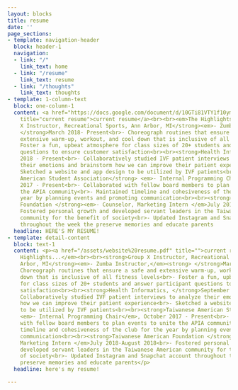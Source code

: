 ```yaml
---
layout: blocks
title: resume
date: ''
page_sections:
- template: navigation-header
  block: header-1
  navigation:
  - link: "/"
    link_text: home
  - link: "/resume"
    link_text: resume
  - link: "/thoughts"
    link_text: thoughts
- template: 1-column-text
  block: one-column-1
  content: <a href="https://docs.google.com/document/d/10GTi81VTY1f10ymKX1VKchpPKtxRaM9GVkq5MBgqPtM/edit?usp=sharing"
    title="current resume">current resume</a><br><br><em>The Highlights...</em><br><br><strong>Group
    X Instructor, Recreational Sports, Ann Arbor, MI</strong><em>- Zumba Instructor,</em><strong>
    </strong>March 2018- Present<br>- Choreograph routines that ensure a safe and
    extensive warm-up, workout, and cool down that is inclusive of all fitness levels<br>-
    Foster a fun, upbeat atmosphere for class sizes of 20+ students and answer participant
    questions to ensure customer satisfaction<br><br><strong>Health Informatics, </strong>September
    2018 - Present<br>- Collaboratively studied IVF patient interviews to analyze
    their emotions and brainstorm how we can improve their patient experience<br>-
    Sketched a website and app design to be utilized by IVF patients<br><br><strong>Taiwanese
    American Student Association</strong> <em>- Internal Programming Chair</em>, October
    2017 - Present<br>- Collaborated with fellow board members to plan events to unite
    the APIA community<br>- Maintained timeline and cohesiveness of the club for the
    year by planning events and promoting communication<br><br><strong>Taiwanese American
    Foundation </strong><em>- Counselor, Marketing Intern </em>July 2018-August 2018<br>-
    Fostered personal growth and developed servant leaders in the Taiwanese American
    community for the benefit of society<br>- Updated Instagram and Snapchat account
    throughout the week the preserve memories and educate parents
  headline: HERE'S MY RESUME!
- template: detail-content
  block: text-1
  content: <p><a href="/assets/website%20resume.pdf" title="">current resume</a></p><p><em>The
    Highlights...</em><br><br><strong>Group X Instructor, Recreational Sports, Ann
    Arbor, MI</strong><em>- Zumba Instructor,</em><strong> </strong>March 2018- Present<br>-
    Choreograph routines that ensure a safe and extensive warm-up, workout, and cool
    down that is inclusive of all fitness levels<br>- Foster a fun, upbeat atmosphere
    for class sizes of 20+ students and answer participant questions to ensure customer
    satisfaction<br><br><strong>Health Informatics, </strong>September 2018 - Present<br>-
    Collaboratively studied IVF patient interviews to analyze their emotions and brainstorm
    how we can improve their patient experience<br>- Sketched a website and app design
    to be utilized by IVF patients<br><br><strong>Taiwanese American Student Association</strong>
    <em>- Internal Programming Chair</em>, October 2017 - Present<br>- Collaborated
    with fellow board members to plan events to unite the APIA community<br>- Maintained
    timeline and cohesiveness of the club for the year by planning events and promoting
    communication<br><br><strong>Taiwanese American Foundation </strong><em>- Counselor,
    Marketing Intern </em>July 2018-August 2018<br>- Fostered personal growth and
    developed servant leaders in the Taiwanese American community for the benefit
    of society<br>- Updated Instagram and Snapchat account throughout the week the
    preserve memories and educate parents</p>
  headline: here's my resume!

---
```

